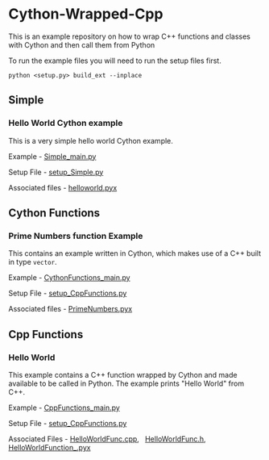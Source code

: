 # Cython-Wrapped-Cpp
This is an example repository on how to wrap C++ functions and classes with Cython and then call them from Python

To run the example files you will need to run the setup files first.
```
python <setup.py> build_ext --inplace
```

## Simple
### Hello World Cython example
This is a very simple hello world Cython example.

Example - [Simple_main.py](Examples/Simple_main.py)

Setup File - [setup_Simple.py](setup_Simple.py)

Associated files - [helloworld.pyx](Simple/helloworld.pyx)

## Cython Functions
### Prime Numbers function Example
This contains an example written in Cython, which makes use of a C++ built in type `vector`.

Example - [CythonFunctions_main.py](Examples/CythonFunctions_main.py)

Setup File - [setup_CppFunctions.py](setup_CppFunctions.py)

Associated files - [PrimeNumbers.pyx](CythonFunctions/PrimeNumbers.pyx)

## Cpp Functions
### Hello World
This example contains a C++ function wrapped by Cython and made available to be called in Python. The example prints "Hello World" from C++.

Example - [CppFunctions_main.py](Examples/CppFunctions_main.py)

Setup File - [setup_CppFunctions.py](setup_CppFunctions.py)

Associated Files - [HelloWorldFunc.cpp](CppFunctions/HelloWorld/HelloWorldFunc.cpp), &nbsp; [HelloWorldFunc.h](CppFunctions/HelloWorld/HelloWorldFunc.h), &nbsp; [HelloWorldFunction_.pyx](CppFunctions/HelloWorld/HelloWorldFunction_.pyx)
